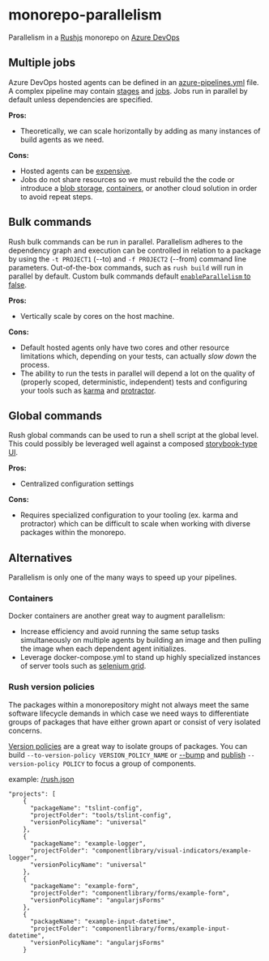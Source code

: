 # monorepo-parallelism
Parallelism in a [Rushjs](https://rushjs.io/pages/intro/welcome/) monorepo on [Azure DevOps](https://azure.microsoft.com/en-us/services/devops/pipelines/)

## Multiple jobs
Azure DevOps hosted agents can be defined in an [azure-pipelines.yml](https://docs.microsoft.com/en-us/azure/devops/pipelines/yaml-schema?view=azure-devops&tabs=schema) file. A complex pipeline may contain [stages](https://docs.microsoft.com/en-us/azure/devops/pipelines/process/stages?view=azure-devops&tabs=yaml) and [jobs](https://docs.microsoft.com/en-us/azure/devops/pipelines/process/phases?view=azure-devops&tabs=yaml). Jobs run in parallel by default unless dependencies are specified.

**Pros:** 
* Theoretically, we can scale horizontally by adding as many instances of build agents as we need.

**Cons:**
* Hosted agents can be [expensive](https://docs.microsoft.com/en-us/azure/devops/pipelines/licensing/concurrent-jobs?view=azure-devops).
* Jobs do not share resources so we must rebuild the the code or introduce a [blob storage](https://docs.microsoft.com/en-us/azure/devops/pipelines/tasks/deploy/azure-file-copy?view=azure-devops), [containers](https://docs.microsoft.com/en-us/azure/devops/pipelines/process/container-phases?view=azure-devops&tabs=yaml), or another cloud solution in order to avoid repeat steps.

## Bulk commands
Rush bulk commands can be run in parallel. Parallelism adheres to the dependency graph and execution can be controlled in relation to a package by using the `-t PROJECT1` (--to) and `-f PROJECT2` (--from) command line parameters.  Out-of-the-box commands, such as `rush build` will run in parallel by default. Custom bulk commands default [`enableParallelism` to false](https://rushjs.io/pages/configs/command_line_json/).

**Pros:** 
* Vertically scale by cores on the host machine.

**Cons:**
* Default hosted agents only have two cores and other resource limitations which, depending on your tests, can actually *slow  down* the process.
* The ability to run the tests in parallel will depend a lot on the quality of (properly scoped, deterministic, independent) tests and configuring your tools such as [karma](https://karma-runner.github.io/latest/index.html) and [protractor](https://www.protractortest.org/#/).

## Global commands
Rush global commands can be used to run a shell script at the global level. This could possibly be leveraged well against a composed [storybook-type UI](https://storybook.js.org/).

**Pros:** 
* Centralized configuration settings

**Cons:**
* Requires specialized configuration to your tooling (ex. karma and protractor) which can be difficult to scale when working with diverse packages within the monorepo.

## Alternatives
Parallelism is only one of the many ways to speed up your pipelines.

### Containers
Docker containers are another great way to augment parallelism:
* Increase efficiency and avoid running the same setup tasks simultaneously on multiple agents by building an image and then pulling the image when each dependent agent initializes.
* Leverage docker-compose.yml to stand up highly specialized instances of server tools such as [selenium grid](https://github.com/SeleniumHQ/docker-selenium).

### Rush version policies
The packages within a monorepository might not always meet the same software lifecycle demands in which case we need ways to differentiate groups of packages that have either grown apart or consist of very isolated concerns.

[Version policies](https://rushjs.io/pages/configs/version_policies_json/) are a great way to isolate groups of packages. You can build `--to-version-policy VERSION_POLICY_NAME` or [--bump](https://rushjs.io/pages/commands/rush_version/) and [publish](https://rushjs.io/pages/commands/rush_publish/) `--version-policy POLICY` to focus a group of components.

example: [/rush.json](https://rushjs.io/pages/configs/rush_json/)
```
"projects": [
    {
      "packageName": "tslint-config",
      "projectFolder": "tools/tslint-config",
      "versionPolicyName": "universal"
    },
    {
      "packageName": "example-logger",
      "projectFolder": "componentlibrary/visual-indicators/example-logger",
      "versionPolicyName": "universal"
    },
    {
      "packageName": "example-form",
      "projectFolder": "componentlibrary/forms/example-form",
      "versionPolicyName": "angularjsForms"
    },
    {
      "packageName": "example-input-datetime",
      "projectFolder": "componentlibrary/forms/example-input-datetime",
      "versionPolicyName": "angularjsForms"
    }
```
